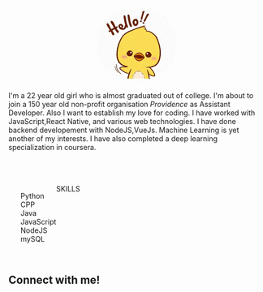 <!-- ![hello](hello.gif) -->
<p align='center'>
<img src = "https://github.com/divyab275/divyab275/blob/master/hello.gif" style='border-radius:100%'>
</p>

I'm a 22 year old girl who is almost graduated out of college. I'm about to join a 150 year old non-profit organisation *Providence* as Assistant Developer. Also I want to establish my love for coding. I have worked with JavaScript,React Native, and various web technologies. I have done backend developement with NodeJS,VueJs. Machine Learning is yet another of my interests. I have also completed a deep learning specialization in coursera. 

<br/>
<br/>
<br/>

<div style='clear:both'>
SKILLS
<div style='float:left'>
    <ul style='list-style-type:none;'>
        <li>Python</li>
        <li>CPP</li>
        <li>Java</li>
        <li>JavaScript</li>
        <li>NodeJS</li>
        <li>mySQL</li>
    </ul>
</div>
<p style='clear:both'></p>
<br/>

## Connect with me!

